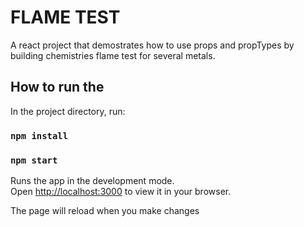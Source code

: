 # FLAME TEST

A react project that demostrates how to use props and propTypes by building chemistries flame test for several metals.

## How to run the

In the project directory, run:

### `npm install`

### `npm start`

Runs the app in the development mode.\
Open [http://localhost:3000](http://localhost:3000) to view it in your browser.

The page will reload when you make changes

